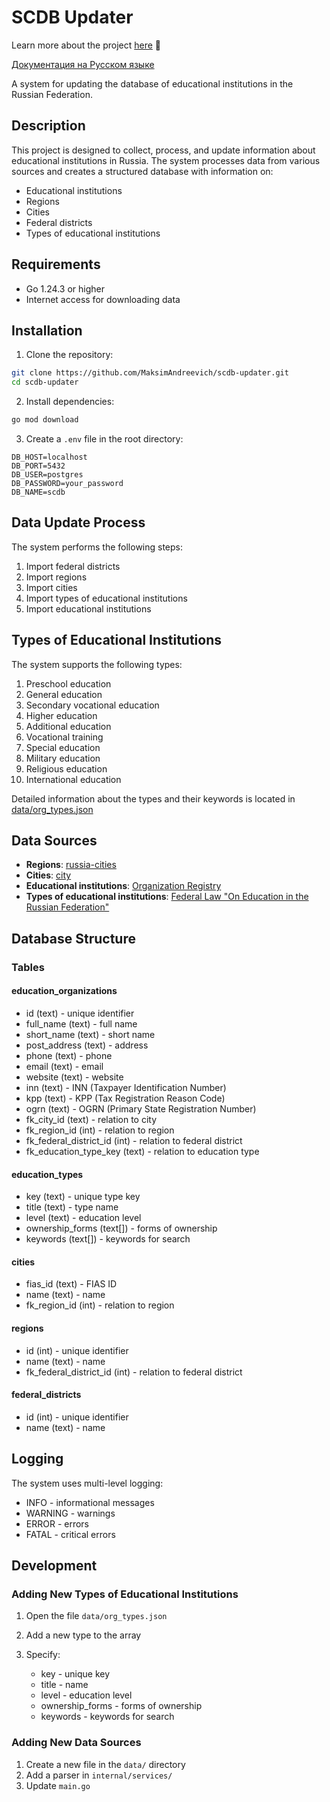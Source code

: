 # SCDB Updater

Learn more about the project [here](https://scdb-landing-001e.twc1.net/) 🙂

[Документация на Русском языке](./README.md)

A system for updating the database of educational institutions in the Russian Federation.

## Description

This project is designed to collect, process, and update information about educational institutions in Russia. The system processes data from various sources and creates a structured database with information on:

- Educational institutions
- Regions
- Cities
- Federal districts
- Types of educational institutions

## Requirements

- Go 1.24.3 or higher
- Internet access for downloading data

## Installation

1. Clone the repository:

```bash
git clone https://github.com/MaksimAndreevich/scdb-updater.git
cd scdb-updater
```

2. Install dependencies:

```bash
go mod download
```

3. Create a `.env` file in the root directory:

```env
DB_HOST=localhost
DB_PORT=5432
DB_USER=postgres
DB_PASSWORD=your_password
DB_NAME=scdb
```

## Data Update Process

The system performs the following steps:

1. Import federal districts
2. Import regions
3. Import cities
4. Import types of educational institutions
5. Import educational institutions

## Types of Educational Institutions

The system supports the following types:

1. Preschool education
2. General education
3. Secondary vocational education
4. Higher education
5. Additional education
6. Vocational training
7. Special education
8. Military education
9. Religious education
10. International education

Detailed information about the types and their keywords is located in [data/org_types.json](data/org_types.json)

## Data Sources

- **Regions**: [russia-cities](https://github.com/arbaev/russia-cities)
- **Cities**: [city](https://github.com/hflabs/city)
- **Educational institutions**: [Organization Registry](https://obrnadzor.gov.ru/otkrytoe-pravitelstvo/opendata/7701537808-raoo/)
- **Types of educational institutions**: [Federal Law "On Education in the Russian Federation"](https://base.garant.ru/70291362/)

## Database Structure

### Tables

#### education_organizations

- id (text) - unique identifier
- full_name (text) - full name
- short_name (text) - short name
- post_address (text) - address
- phone (text) - phone
- email (text) - email
- website (text) - website
- inn (text) - INN (Taxpayer Identification Number)
- kpp (text) - KPP (Tax Registration Reason Code)
- ogrn (text) - OGRN (Primary State Registration Number)
- fk_city_id (text) - relation to city
- fk_region_id (int) - relation to region
- fk_federal_district_id (int) - relation to federal district
- fk_education_type_key (text) - relation to education type

#### education_types

- key (text) - unique type key
- title (text) - type name
- level (text) - education level
- ownership_forms (text\[]) - forms of ownership
- keywords (text\[]) - keywords for search

#### cities

- fias_id (text) - FIAS ID
- name (text) - name
- fk_region_id (int) - relation to region

#### regions

- id (int) - unique identifier
- name (text) - name
- fk_federal_district_id (int) - relation to federal district

#### federal_districts

- id (int) - unique identifier
- name (text) - name

## Logging

The system uses multi-level logging:

- INFO - informational messages
- WARNING - warnings
- ERROR - errors
- FATAL - critical errors

## Development

### Adding New Types of Educational Institutions

1. Open the file `data/org_types.json`
2. Add a new type to the array
3. Specify:

   - key - unique key
   - title - name
   - level - education level
   - ownership_forms - forms of ownership
   - keywords - keywords for search

### Adding New Data Sources

1. Create a new file in the `data/` directory
2. Add a parser in `internal/services/`
3. Update `main.go`
